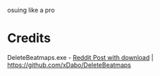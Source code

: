 osuing like a pro

# Credits
DeleteBeatmaps.exe - [Reddit Post with download](https://old.reddit.com/r/osugame/comments/dppptx/beatmapdeleter_delete_all_beatmaps_for_specific) | https://github.com/xDabo/DeleteBeatmaps
